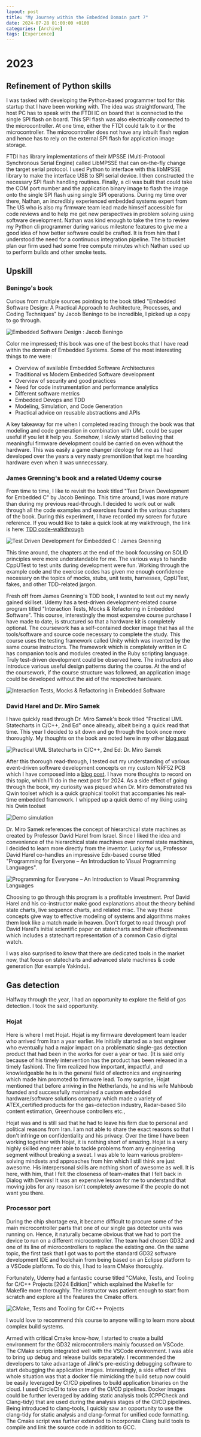 ```yaml
---
layout: post
title: "My Journey within the Embedded Domain part 7"
date: 2024-07-28 01:00:00 +0100
categories: [Archive]
tags: [Experience]
---
```



# 2023

## Refinement of Python skills

I was tasked with developing the Python-based programmer tool for this startup that I have been working with. The idea was straightforward, The host PC has to speak with the FTDI IC on board that is connected to the single SPI flash on board. This SPI flash was also electrically connected to the microcontroller. At one time, either the FTDI could talk to it or the microcontroller. The microcontroller does not have any inbuilt flash region and hence has to rely on the external SPI flash for application image storage.

FTDI has library implementations of their MPSSE (Multi-Protocol Synchronous Serial Engine) called LibMPSSE that can on-the-fly change the target serial protocol. I used Python to interface with this libMPSSE library to make the interface USB to SPI serial device. I then constructed the necessary SPI flash handling routines. Finally, a cli was built that could take the COM port number and the application binary image to flash the image onto the single SPI flash using single SPI operations. During my time over there, Nathan, an incredibly experienced embedded systems expert from The US who is also my firmware team lead made himself accessible for code reviews and to help me get new perspectives in problem solving using software development. Nathan was kind enough to take the time to review my Python cli programmer during various milestone features to give me a good idea of how better software could be crafted. It is from him that I understood the need for a continuous integration pipeline. The bitbucket plan our firm used had some free compute minutes which Nathan used up to perform builds and other smoke tests.

## Upskill

### Beningo's book

Curious from multiple sources pointing to the book titled "Embedded Software Design: A Practical Approach to Architecture, Processes, and Coding Techniques" by Jacob Beningo to be incredible, I picked up a copy to go through.

![Embedded Software Design : Jacob Beningo]({{site.data.navigation.Images[12][0]}}) 

Color me impressed; this book was one of the best books that I have read within the domain of Embedded Systems. Some of the most interesting things to me were:

- Overview of available Embedded Software Architectures
- Traditional vs Modern Embedded Software development
- Overview of security and good practices
- Need for code instrumentation and performance analytics
- Different software metrics
- Embedded Devops and TDD
- Modeling, Simulation, and Code Generation
- Practical advice on reusable abstractions and APIs

A key takeaway for me when I completed reading through the book was that modeling and code generation in combination with UML could be super useful if you let it help you. Somehow, I slowly started believing that meaningful firmware development could be carried on even without the hardware. This was easily a game changer ideology for me as I had developed over the years a very nasty premonition that kept me hoarding hardware even when it was unnecessary.

### James Grenning's book and a related Udemy course

From time to time, I like to revisit the book titled "Test Driven Development for Embedded C" by Jacob Beningo. This time around, I was more mature than during my previous read-through. I decided to work out or walk through all the code examples and exercises found in the various chapters of the book. During this experiment, I have recorded my screen for future reference. If you would like to take a quick look at my walkthrough, the link is here: [TDD code-walkthrough]({{site.data.navigation.Links[12][0]}})

![Test Driven Development for Embedded C : James Grenning]({{site.data.navigation.Images[12][1]}})

This time around, the chapters at the end of the book focussing on SOLID principles were more understandable for me. The various ways to handle CppUTest to test units during development were fun. Working through the example code and the exercise codes has given me enough confidence necessary on the topics of mocks, stubs, unit tests, harnesses, CppUTest, fakes, and other TDD-related jargon.

Fresh off from James Grenning's TDD book, I wanted to test out my newly gained skillset. Udemy has a test-driven development-related course program titled "Interaction Tests, Mocks & Refactoring in Embedded Software". This course, interestingly the most expensive course purchase I have made to date, is structured so that a hardware kit is completely optional. The coursework has a self-contained docker image that has all the tools/software and source code necessary to complete the study. This course uses the testing framework called Unity which was invented by the same course instructors. The framework which is completely written in C has companion tools and modules created in the Ruby scripting language. Truly test-driven development could be observed here. The instructors also introduce various useful design patterns during the course. At the end of the coursework, if the course structure was followed, an application image could be developed without the aid of the respective hardware.

![Interaction Tests, Mocks & Refactoring in Embedded Software]({{site.data.navigation.Images[12][2]}})

### David Harel and Dr. Miro Samek

I have quickly read through Dr. Miro Samek's book titled "Practical UML Statecharts in C/C++, 2nd Ed" once already, albeit being a quick read that time. This year I decided to sit down and go through the book once more thoroughly. My thoughts on the book are noted here in my other [blog post]({{site.data.navigation.Links[12][1]}})

![Practical UML Statecharts in C/C++, 2nd Ed: Dr. Miro Samek]({{site.data.navigation.Images[12][3]}})

After this thorough read-through, I tested out my understanding of various event-driven software development concepts on my custom NRF52 PCB which I have composed into a [blog post]({{site.data.navigation.Links[12][2]}}). I have more thoughts to record on this topic, which I'll do in the next post for 2024. As a side effect of going through the book, my curiosity was piqued when Dr. Miro demonstrated his Qwin toolset which is a quick graphical toolkit that accompanies his real-time embedded framework. I whipped up a quick demo of my liking using his Qwin toolset

![Demo simulation]({{site.data.navigation.Images[12][4]}})

Dr. Miro Samek references the concept of hierarchical state machines as created by Professor David Harel from Israel. Since I liked the idea and convenience of the hierarchical state machines over normal state machines, I decided to learn more directly from the inventor. Lucky for us, Professor David Harel co-handles an impressive Edx-based course titled "Programming for Everyone – An Introduction to Visual Programming Languages".

![Programming for Everyone – An Introduction to Visual Programming Languages]({{site.data.navigation.Images[12][5]}})

Choosing to go through this program is a profitable investment. Prof David Harel and his co-instructor make good explanations about the theory behind state charts, live sequence charts, and related misc. The way these concepts give way to effective modeling of systems and algorithms makes them look like a match made in heaven. Don't forget to read through prof David Harel's initial scientific paper on statecharts and their effectiveness which includes a statechart representation of a common Casio digital watch.

I was also surprised to know that there are dedicated tools in the market now, that focus on statecharts and advanced state machines & code generation (for example Yakindu).

## Gas detection

Halfway through the year, I had an opportunity to explore the field of gas detection. I took the said opportunity. 

### Hojat

Here is where I met Hojat. Hojat is my firmware development team leader who arrived from Iran a year earlier. He initially started as a test engineer who eventually had a major impact on a problematic single-gas detection product that had been in the works for over a year or two. (It is said only because of his timely intervention has the product has been released in a timely fashion). The firm realized how important, impactful, and knowledgeable he is in the general field of electronics and engineering which made him promoted to firmware lead. To my surprise, Hojat mentioned that before arriving in the Netherlands, he and his wife Mahboub founded and successfully maintained a custom embedded hardware/software solutions company which made a variety of ATEX_certified products for the gas-detection industry, Radar-based Silo content estimation, Greenhouse controllers etc.,

Hojat was and is still sad that he had to leave his firm due to personal and political reasons from Iran. I am not able to share the exact reasons so that I don't infringe on confidentiality and his privacy. Over the time I have been working together with Hojat, it is nothing short of amazing. Hojat is a very highly skilled engineer able to tackle problems from any engineering segment without breaking a sweat. I was able to learn various problem-solving mindsets and approaches from him which I still think are just awesome. His interpersonal skills are nothing short of awesome as well. It is here, with him, that I felt the closeness of team-mates that I felt back in Dialog with Dennis! It was an expensive lesson for me to understand that moving jobs for any reason isn't completely awesome if the people do not want you there.

### Processor port

During the chip shortage era, it became difficult to procure some of the main microcontroller parts that one of our single gas detector units was running on. Hence, it naturally became obvious that we had to port the device to run on a different microcontroller. The team had chosen GD32 and one of its line of microcontrollers to replace the existing one. On the same topic, the first task that I got was to port the standard GD32 software development IDE and toolchain from being based on an Eclipse platform to a VSCode platform. To do this, I had to learn CMake thoroughly.

Fortunately, Udemy had a fantastic course titled "CMake, Tests, and Tooling for C/C++ Projects [2024 Edition]" which explained the Makefile for Makefile more thoroughly. The instructor was patient enough to start from scratch and explore all the features the Cmake offers.

![CMake, Tests and Tooling for C/C++ Projects]({{site.data.navigation.Images[12][6]}})

I would love to recommend this course to anyone willing to learn more about complex build systems.

Armed with critical Cmake know-how, I started to create a build environment for the GD32 microcontrollers mainly focussed on VSCode. The CMake scripts integrated well with the VSCode environment. I was able to bring up debug and release builds separately. I recommended the developers to take advantage of Jlink's pre-existing debugging software to start debugging the application images. Interestingly, a side effect of this whole situation was that a docker file mimicking the build setup now could be easily leveraged by CI/CD pipelines to build application binaries on the cloud. I used CircleCI to take care of the CI/CD pipelines. Docker images could be further leveraged by adding static analysis tools (CPPCheck and Clang-tidy) that are used during the analysis stages of the CI/CD pipelines. Being introduced to clang-tools, I quickly saw an opportunity to use the clang-tidy for static analysis and clang-format for unified code formatting. The Cmake script was further extended to incorporate Clang build tools to compile and link the source code in addition to GCC.


